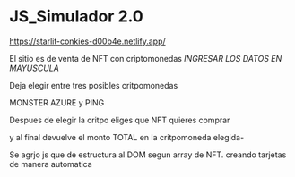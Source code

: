 # JS_Simulador 2.0

https://starlit-conkies-d00b4e.netlify.app/


El sitio es de venta de NFT con criptomonedas
*INGRESAR LOS DATOS EN MAYUSCULA*

Deja elegir entre tres posibles critpomonedas

MONSTER
AZURE y 
PING

Despues de elegir la critpo eliges que NFT quieres comprar

y al final devuelve el monto TOTAL en la critpomoneda elegida-


Se agrjo js que de estructura al DOM segun array de NFT. creando tarjetas de manera automatica

